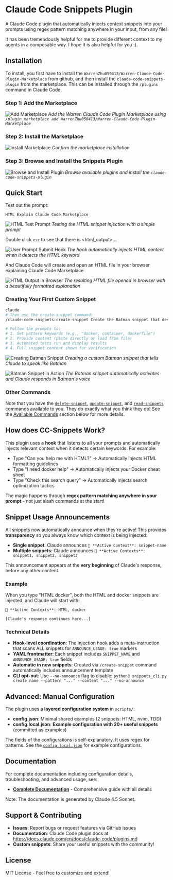 # Claude Code Snippets Plugin

A Claude Code plugin that automatically injects context snippets into your prompts using regex pattern matching anywhere in your input, from any file!

It has been tremendously helpful for me to provide different context to my agents in a composable way. I hope it is also helpful for you :).

## Installation

To install, you first have to install the `WarrenZhu050413/Warren-Claude-Code-Plugin-Marketplace` from github, and then install the `claude-code-snippets-plugin` from the marketplace. This can be installed through the `/plugins` command in Claude Code.

### Step 1: Add the Marketplace

![Add Marketplace](static/1-AddMarketPlace.png)
*Add the Warren Claude Code Plugin Marketplace using `/plugin marketplace add WarrenZhu050413/Warren-Claude-Code-Plugin-Marketplace`*

### Step 2: Install the Marketplace

![Install Marketplace](static/2-InstallMarketplace.png)
*Confirm the marketplace installation*

### Step 3: Browse and Install the Snippets Plugin

![Browse and Install Plugin](static/3-BrowseAndInstallPlugins.png)
*Browse available plugins and install the `claude-code-snippets-plugin`*

## Quick Start

Test out the prompt:

```
HTML Explain Claude Code Marketplace
```

![HTML Test Prompt](static/4-HTMLTest.png)
*Testing the HTML snippet injection with a simple prompt*

Double click `esc` to see that there is <user-prompt-submit-hook><html_output>...

![User Prompt Submit Hook](static/5-UserPromptSubmitHTMLHoook.png)
*The hook automatically injects HTML context when it detects the HTML keyword*

And Claude Code will create and open an HTML file in your browser explaining Claude Code Marketplace

![HTML Output in Browser](static/6-MarketPlaceHTML.png)
*The resulting HTML file opened in browser with a beautifully formatted explanation*

### Creating Your First Custom Snippet

```bash
claude
# Then use the create-snippet command:
/claude-code-snippets:create-snippet Create the Batman snippet that describes how to speak like a batman and tells the agent to speak like batman

# Follow the prompts to:
# 1. Set pattern keywords (e.g., "docker, container, dockerfile")
# 2. Provide content (paste directly or load from file)
# 3. Automated tests run and display results
# 4. Full snippet content shown for verification
```

![Creating Batman Snippet](static/7-BatmanSnippetCreate.png)
*Creating a custom Batman snippet that tells Claude to speak like Batman*

![Batman Snippet in Action](static/8-BatmanSnippetContinue.png)
*The Batman snippet automatically activates and Claude responds in Batman's voice*

### Other Commands

Note that you have the [`delete-snippet`](commands/delete-snippet.md), [`update-snippet`](commands/update-snippet.md), and [`read-snippets`](commands/read-snippets.md) commands available to you. They do exactly what you think they do! See the [Available Commands](#available-commands) section below for more details.

## How does CC-Snippets Work?

This plugin uses a **hook** that listens to all your prompts and automatically injects relevant context when it detects certain keywords. For example:

- Type "Can you help me with HTML?" → Automatically injects HTML formatting guidelines
- Type "I need docker help" → Automatically injects your Docker cheat sheet
- Type "Check this search query" → Automatically injects search optimization tactics

The magic happens through **regex pattern matching anywhere in your prompt** - not just slash commands at the start!

## Snippet Usage Announcements

All snippets now automatically announce when they're active! This provides **transparency** so you always know which context is being injected:

- **Single snippet**: Claude announces `📎 **Active Context**: snippet-name`
- **Multiple snippets**: Claude announces `📎 **Active Contexts**: snippet1, snippet2, snippet3`

This announcement appears at the **very beginning** of Claude's response, before any other content.

### Example

When you type "HTML docker", both the HTML and docker snippets are injected, and Claude will start with:

```
📎 **Active Contexts**: HTML, docker

[Claude's response continues here...]
```

### Technical Details

- **Hook-level coordination**: The injection hook adds a meta-instruction that scans ALL snippets for `ANNOUNCE_USAGE: true` markers
- **YAML frontmatter**: Each snippet includes `SNIPPET_NAME` and `ANNOUNCE_USAGE: true` fields
- **Automatic in new snippets**: Created via `/create-snippet` command automatically includes announcement template
- **CLI opt-out**: Use `--no-announce` flag to disable: `python3 snippets_cli.py create name --pattern "..." --content "..." --no-announce`

## Advanced: Manual Configuration

The plugin uses a **layered configuration system** in `scripts/`:

- **config.json**: Minimal shared examples (2 snippets: HTML, nvim, TDD)
- **config.local.json**: **Example configuration with 20+ useful snippets** (committed as examples)

The fields of the configurations is self-explanatory. It uses regex for patterns. See the [`config.local.json`](scripts/config.local.json) for example configurations.

## Documentation

For complete documentation including configuration details, troubleshooting, and advanced usage, see:

- **[Complete Documentation](docs/DOCUMENTATION.md)** - Comprehensive guide with all details

Note: The documentation is generated by Claude 4.5 Sonnet.

## Support & Contributing

- **Issues**: Report bugs or request features via GitHub issues
- **Documentation**: Claude Code plugin docs at https://docs.claude.com/en/docs/claude-code/plugins.md
- **Custom snippets**: Share your useful snippets with the community!

## License

MIT License - Feel free to customize and extend!
